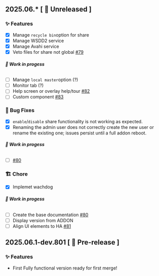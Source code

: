 ## 2025.06.* [ 🚧 Unreleased ]

###  ✨ Features
- [X] Manage `recycle bin`option for share
- [X] Manage WSDD2 service
- [X] Manage Avahi service
- [X] Veto files for share not global [#79](https://github.com/dianlight/srat/issues/79)
###### __🚧 Work in progess__
- [ ] Manage `local master`option (?)
- [ ] Monitor tab (?)
- [ ] Help screen or overlay help/tour [#82](https://github.com/dianlight/srat/issues/82)
- [ ] Custom component [#83](https://github.com/dianlight/srat/issues/83)

###  🐛 Bug Fixes
- [X] `enable`/`disable` share functionality is not working as expected.
- [X] Renaming the admin user does not correctly create the new user or rename the existing one; issues persist until a full addon reboot.
###### __🚧 Work in progess__
- [ ]  [#80](https://github.com/dianlight/srat/issues/85)


### 🏗 Chore
- [X] Implemet wachdog
###### __🚧 Work in progess__
- [ ] Create the base documentation [#80](https://github.com/dianlight/srat/issues/80)
- [ ] Display version from ADDON
- [ ] Align UI elements to HA [#81](https://github.com/dianlight/srat/issues/81)

## 2025.06.1-dev.801 [ 🧪 Pre-release ]

###  ✨ Features
- First Fully functional version ready for first merge!
